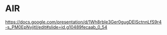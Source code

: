 # AIR

https://docs.google.com/presentation/d/1Wh8rbIe3Ger0gugDEISctnnLfS9r4-s_PM0EpNyjitI/edit#slide=id.g10489fecaab_0_54
